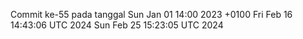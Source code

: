 Commit ke-55 pada tanggal Sun Jan 01 14:00 2023 +0100
Fri Feb 16 14:43:06 UTC 2024
Sun Feb 25 15:23:05 UTC 2024
